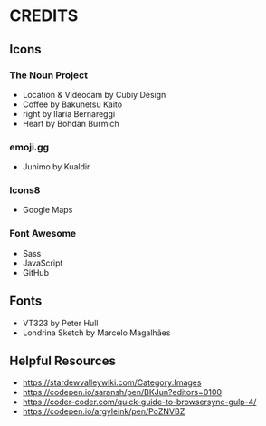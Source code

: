 # CREDITS

## Icons

### The Noun Project
* Location & Videocam by Cubiy Design
* Coffee by Bakunetsu Kaito
* right by Ilaria Bernareggi
* Heart by Bohdan Burmich

### emoji.gg
* Junimo by Kualdir

### Icons8
* Google Maps

### Font Awesome
* Sass
* JavaScript
* GitHub


## Fonts
* VT323 by Peter Hull
* Londrina Sketch by Marcelo Magalhães


## Helpful Resources
* https://stardewvalleywiki.com/Category:Images
* https://codepen.io/saransh/pen/BKJun?editors=0100
* https://coder-coder.com/quick-guide-to-browsersync-gulp-4/
* https://codepen.io/argyleink/pen/PoZNVBZ